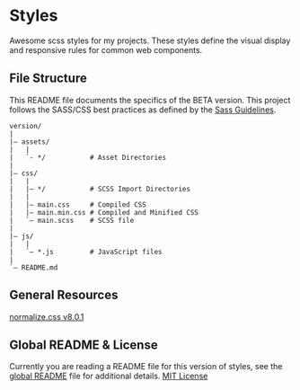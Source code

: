 # Styles 
Awesome scss styles for my projects. These styles define the visual display and responsive rules for common web components.

## File Structure
This README file documents the specifics of the BETA version. This project follows the SASS/CSS best practices as defined by the [Sass Guidelines](https://sass-guidelin.es/#architecture).

~~~
version/
|
|– assets/
|   |
|   `- */           # Asset Directories
|
|– css/
|   |
|   |– */           # SCSS Import Directories
|   |
|   |– main.css     # Compiled CSS
|   |– main.min.css # Compiled and Minified CSS
|   `– main.scss    # SCSS file
|
|– js/
|   |
|   `– *.js         # JavaScript files
|
`– README.md
~~~

## General Resources
[normalize.css v8.0.1](https://github.com/necolas/normalize.css)

## Global README & License
Currently you are reading a README file for this version of styles, see the [global README](../README.md) file for additional details. [MIT License](../LICENSE)